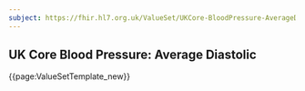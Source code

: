```yaml
---
subject: https://fhir.hl7.org.uk/ValueSet/UKCore-BloodPressure-AverageDiastolic
---
```

## UK Core Blood Pressure: Average Diastolic

{{page:ValueSetTemplate_new}}